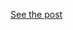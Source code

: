[See the post](http://www.hashcode.eti.br/?p=463-indexing-files-with-scala-and-elasticsearch&from=github)